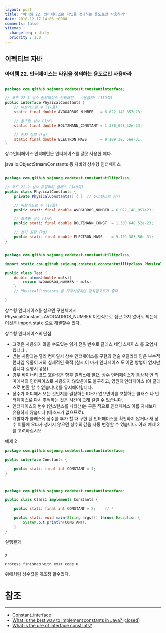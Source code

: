 ```yaml
---
layout: post
title: "아이템 22. 인터페이스는 타입을 정의하는 용도로만 사용하라"
date: 2018-12-17 14:06 +0900
comments: false
sitemap :
  changefreq : daily
  priority : 1.0
---
```


## 이펙티브 자바

### 아이템 22. 인터페이스는 타입을 정의하는 용도로만 사용하라


```java

package com.github.sejoung.codetest.constantinterface;

// 코드 22-1 상수 인터페이스 안티패턴 - 사용금지! (139쪽)
public interface PhysicalConstants {
    // 아보가드로 수 (1/몰)
    static final double AVOGADROS_NUMBER   = 6.022_140_857e23;

    // 볼츠만 상수 (J/K)
    static final double BOLTZMANN_CONSTANT = 1.380_648_52e-23;

    // 전자 질량 (kg)
    static final double ELECTRON_MASS      = 9.109_383_56e-31;
}

```

상수인터페이스 안티패턴은 인터페이스를 잘못 사용한 예다.

java.io.ObjectStreamConstants 등 자바의 상수형 인터페이스

```java

package com.github.sejoung.codetest.constantutilityclass;

// 코드 22-2 상수 유틸리티 클래스 (140쪽)
public class PhysicalConstants {
    private PhysicalConstants() { }  // 인스턴스화 방지

    // 아보가드로 수 (1/몰)
    public static final double AVOGADROS_NUMBER = 6.022_140_857e23;

    // 볼츠만 상수 (J/K)
    public static final double BOLTZMANN_CONST  = 1.380_648_52e-23;

    // 전자 질량 (kg)
    public static final double ELECTRON_MASS    = 9.109_383_56e-31;
}

```

```java

package com.github.sejoung.codetest.constantutilityclass;

import static com.github.sejoung.codetest.constantutilityclass.PhysicalConstants.AVOGADROS_NUMBER;

public class Test {
    double atoms(double mols){
        return AVOGADROS_NUMBER * mols;
    }
    // PhysicalConstants 를 자주사용하면 정적임포트가 좋다.

}


```

상수형 인터페이스를 삼으면 구현체에서 PhysicalConstants.AVOGADROS_NUMBER 이런식으로 접근 하지 않아도 되는데
이것은 import static 으로 해결할수 있다.


상수형 인터페이스의 단점

* 그것은 사용되지 않을 수도있는 읽기 전용 변수로 클래스 네임 스페이스 를 오염시킵니다 .
* 받는 사람과는 달리 컴파일시 상수 인터페이스를 구현의 전술 유틸리티 인은 부수적 런타임 유물이 거의 실제적인 목적 (참조,이 마커 인터페이스 도 어떤 방법이 없지만 입니다 실행시 유용).
* 경우 바이너리 코드 호환성은 향후 릴리스에 필요, 상수 인터페이스가 통상적 인 의미에서의 인터페이스로 사용되지 않았음에도 불구하고, 영원히 인터페이스 (이 클래스로 변환 할 수 없습니다)를 유지해야합니다.
* 상수가 어디에서 오는 것인지를 결정하는 IDE가 없으면이를 포함하는 클래스 나 인터페이스로 다시 추적하는 것은 시간이 오래 걸릴 수 있습니다.
* 인터페이스의 변수 (인스턴스를 나타냄)는 구문 적으로 인터페이스 이름 자체보다 유용하지 않습니다 (메소드가 없으므로).
* 개발자가 클래스에 상수를 추가 할 때 구현 된 인터페이스를 확인하지 않거나 새 상수 이름에 오타가 생기지 않으면 상수의 값을 자동 변경할 수 있습니다. 아래 예제 2를 고려하십시오.

예제 2

```java
package com.github.sejoung.codetest.constantinterface;

public interface Constants {

    public static final int	CONSTANT = 1;
}



```

```java

package com.github.sejoung.codetest.constantinterface;

public class Class1 implements Constants {

    public static final int CONSTANT = 2;    // *

    public static void main(String args[]) throws Exception {
        System.out.println(CONSTANT);
    }
}

```
실행결과
```

2

Process finished with exit code 0

```
위에처럼 상수값을 재조정 할수있다.

# 참조
-----
* [Constant_interface](https://en.wikipedia.org/wiki/Constant_interface)
* [What is the best way to implement constants in Java? [closed]](https://stackoverflow.com/questions/66066/what-is-the-best-way-to-implement-constants-in-java)
* [What is the use of interface constants?](https://stackoverflow.com/questions/2659593/what-is-the-use-of-interface-constants)



